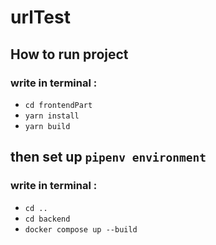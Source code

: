 # urlTest

## How to run project

### write in terminal :  
- `cd frontendPart`
- `yarn install`
- `yarn build`

## then set up `pipenv environment` 

### write in terminal : 
- `cd ..`
- `cd backend`
- `docker compose up --build`

